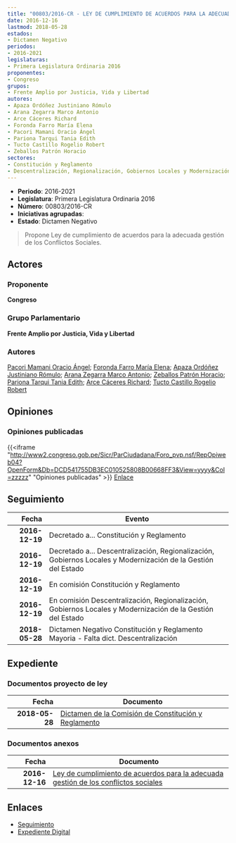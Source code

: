 ```yaml
---
title: "00803/2016-CR - LEY DE CUMPLIMIENTO DE ACUERDOS PARA LA ADECUADA GESTIÓN DE LOS CONFLICTOS SOCIALES"
date: 2016-12-16
lastmod: 2018-05-28
estados:
- Dictamen Negativo
periodos:
- 2016-2021
legislaturas:
- Primera Legislatura Ordinaria 2016
proponentes:
- Congreso
grupos:
- Frente Amplio por Justicia, Vida y Libertad
autores:
- Apaza Ordóñez Justiniano Rómulo
- Arana Zegarra Marco Antonio
- Arce Cáceres Richard
- Foronda Farro María Elena
- Pacori Mamani Oracio Ángel
- Pariona Tarqui Tania Edith
- Tucto Castillo Rogelio Robert
- Zeballos Patrón Horacio
sectores:
- Constitución y Reglamento
- Descentralización, Regionalización, Gobiernos Locales y Modernización de la Gestión del Estado
---
```

- **Periodo**: 2016-2021
- **Legislatura**: Primera Legislatura Ordinaria 2016
- **Número**: 00803/2016-CR
- **Iniciativas agrupadas**: 
- **Estado**: Dictamen Negativo

> Propone Ley de cumplimiento de acuerdos para la adecuada gestión de los Conflictos Sociales.


## Actores

### Proponente

**Congreso**

### Grupo Parlamentario

**Frente Amplio por Justicia, Vida y Libertad**

### Autores

[Pacori Mamani Oracio Ángel](mailto:mailto:opacori@congreso.gob.pe); [Foronda Farro María Elena](mailto:mailto:mforonda@congreso.gob.pe); [Apaza Ordóñez Justiniano Rómulo](mailto:mailto:japaza@congreso.gob.pe); [Arana Zegarra Marco Antonio](mailto:mailto:marana@congreso.gob.pe); [Zeballos Patrón Horacio](mailto:mailto:hzeballos@congreso.gob.pe); [Pariona Tarqui Tania Edith](mailto:mailto:tpariona@congreso.gob.pe); [Arce Cáceres Richard](mailto:mailto:rarce@congreso.gob.pe); [Tucto Castillo Rogelio Robert](mailto:mailto:rtucto@congreso.gob.pe)

## Opiniones

### Opiniones publicadas

{{<iframe "http://www2.congreso.gob.pe/Sicr/ParCiudadana/Foro_pvp.nsf/RepOpiweb04?OpenForm&Db=DCD541755DB3EC010525808B00668FF3&View=yyyy&Col=zzzzz" "Opiniones publicadas" >}}
[Enlace](http://www2.congreso.gob.pe/Sicr/ParCiudadana/Foro_pvp.nsf/RepOpiweb04?OpenForm&Db=DCD541755DB3EC010525808B00668FF3&View=yyyy&Col=zzzzz)


## Seguimiento

| Fecha | Evento |
|------:|--------|
| **2016-12-19** | Decretado a... Constitución y Reglamento |
| **2016-12-19** | Decretado a... Descentralización, Regionalización, Gobiernos Locales y Modernización de la Gestión del Estado |
| **2016-12-19** | En comisión Constitución y Reglamento |
| **2016-12-19** | En comisión Descentralización, Regionalización, Gobiernos Locales y Modernización de la Gestión del Estado |
| **2018-05-28** | Dictamen Negativo Constitución y Reglamento Mayoria - Falta dict. Descentralización |

## Expediente

### Documentos proyecto de ley

| Fecha | Documento |
|------:|-----------|
| **2018-05-28** | [Dictamen de la Comisión de Constitución y Reglamento](http://www.leyes.congreso.gob.pe/Documentos/2016_2021/Dictamenes/Proyectos_de_Ley/00803DC04MAY20180528.PDF) |

### Documentos anexos

| Fecha | Documento |
|------:|-----------|
| **2016-12-16** | [Ley de cumplimiento de acuerdos para la adecuada gestión de los conflictos sociales](http://www.leyes.congreso.gob.pe/Documentos/2016_2021/Proyectos_de_Ley_y_de_Resoluciones_Legislativas/PL0080320161216..pdf) |

## Enlaces

- [Seguimiento](http://www2.congreso.gob.pe/Sicr/TraDocEstProc/CLProLey2016.nsf/f7fff46988ca05b1052578e100829cc7/620d4af42a9258090525808b006e70ab?OpenDocument)
- [Expediente Digital](http://www2.congreso.gob.pe/Sicr/TraDocEstProc/Expvirt_2011.nsf/visbusqptramdoc1621/00803?opendocument)

